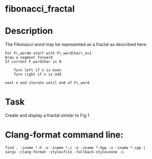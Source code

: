 # fibonacci\_fractal

# Description
The Fibonacci word may be represented as a fractal as described here:

    For F\_wordm start with F\_wordChar\_n=1
    Draw a segment forward
    If current F_wordChar is 0

        Turn left if n is even
        Turn right if n is odd

    next n and iterate until end of F\_word


# Task
Create and display a fractal similar to Fig 1

# Clang-format command line:
```
find . -iname *.h -o -iname *.c -o -iname *.hpp -o -iname *.cpp | xargs -clang-format -style=file -fallback-style=none -i 
